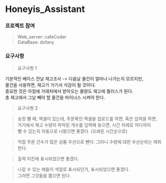 # Honeyis_Assistant

### 프로젝트 참여  
> Web_server: cafeCoder  
> DataBase: dofany

### 요구사항   
> 요구사항 1  

기본적인 베이스
전날 재고조사 -&gt; 다음날 물건이 얼마나 나가는지 모르지만,   
물건을 사용하면, 재고가 거기서 삭감이 될 것이다.   
중요한 것은 아침에 거래처에서 받아오는 물량도 재고에 플러스가 된다.   
총 재고에서 그날 빼야 할 물건을 마이너스 시켜야 한다.     

> 요구사항 2

> 송장 뺄 때, 엑셀이 있는데, 주문확인 엑셀을 업로드를 하면, 혹은 입력을 하면,    
> 거기에서 재고 수량이 파악된 개수를 입력해 놓으면, 시간 차례로 어디까지    
> 뺄 수 있는지 자동으로 나왔으면 좋겠다. (오래된 시간순으로)    

> 직접 주문 건수가 많은 상품 우선으로 뺀다. 그러니 수량에 대한 우선순위는 제외한다.    

> 출력 이전에 표시되었으면 좋겠다.   

> 나갈 수 있는 애들이 색깔로 표시되던가, 표시되었으면 좋겠다.   
> 그러면 그것들을 뽑으면 된다.   
